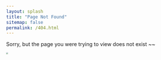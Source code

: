 ```yaml
---
layout: splash
title: "Page Not Found"
sitemap: false
permalink: /404.html
---
```


Sorry, but the page you were trying to view does not exist ~~

<!--
<script type="text/javascript">
  var GOOG_FIXURL_LANG = 'en';
  var GOOG_FIXURL_SITE = '{{ site.url }}'
</script>
<script type="text/javascript"
  src="//linkhelp.clients.google.com/tbproxy/lh/wm/fixurl.js">
</script>
-->

<img src='/images/husky_pic.jpg' style="zoom:30%">
